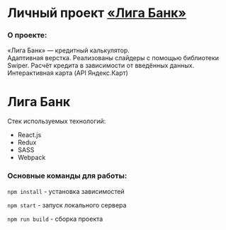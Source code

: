 # Личный проект [«Лига Банк»](https://aozubrilin.github.io/liga-bank/)

### О проекте:

«Лига Банк» — кредитный калькулятор.  
Адаптивная верстка. Реализованы слайдеры с помощью библиотеки Swiper. Расчёт кредита в зависимости от введённых данных. Интерактивная карта (API Яндекс.Карт)

# Лига Банк

Стек используемых технологий:
* React.js
* Redux
* SASS
* Webpack

### Основные команды для работы:

`npm install` - установка зависимостей

`npm start` - запуск локального сервера

`npm run build` - сборка проекта

